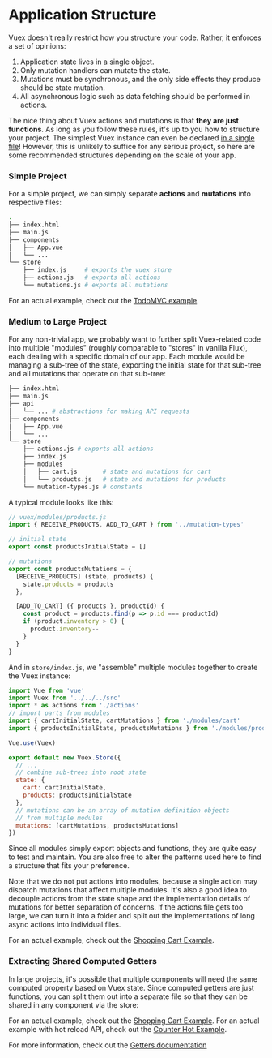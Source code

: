 # Application Structure

Vuex doesn't really restrict how you structure your code. Rather, it enforces a set of opinions:

1. Application state lives in a single object.
2. Only mutation handlers can mutate the state.
3. Mutations must be synchronous, and the only side effects they produce should be state mutation.
4. All asynchronous logic such as data fetching should be performed in actions.

The nice thing about Vuex actions and mutations is that **they are just functions**. As long as you follow these rules, it's up to you how to structure your project. The simplest Vuex instance can even be declared [in a single file](https://github.com/vuejs/vuex/blob/master/examples/counter/vuex.js)! However, this is unlikely to suffice for any serious project, so here are some recommended structures depending on the scale of your app.

### Simple Project

For a simple project, we can simply separate **actions** and **mutations** into respective files:

``` bash
.
├── index.html
├── main.js
├── components
│   ├── App.vue
│   └── ...
└── store
    ├── index.js     # exports the vuex store
    ├── actions.js   # exports all actions
    └── mutations.js # exports all mutations
```

For an actual example, check out the [TodoMVC example](https://github.com/vuejs/vuex/tree/master/examples/todomvc).

### Medium to Large Project

For any non-trivial app, we probably want to further split Vuex-related code into multiple "modules" (roughly comparable to "stores" in vanilla Flux), each dealing with a specific domain of our app. Each module would be managing a sub-tree of the state, exporting the initial state for that sub-tree and all mutations that operate on that sub-tree:

``` bash
├── index.html
├── main.js
├── api
│   └── ... # abstractions for making API requests
├── components
│   ├── App.vue
│   └── ...
└── store
    ├── actions.js # exports all actions
    ├── index.js
    ├── modules
    │   ├── cart.js       # state and mutations for cart
    │   └── products.js   # state and mutations for products
    └── mutation-types.js # constants
```

A typical module looks like this:

``` js
// vuex/modules/products.js
import { RECEIVE_PRODUCTS, ADD_TO_CART } from '../mutation-types'

// initial state
export const productsInitialState = []

// mutations
export const productsMutations = {
  [RECEIVE_PRODUCTS] (state, products) {
    state.products = products
  },

  [ADD_TO_CART] ({ products }, productId) {
    const product = products.find(p => p.id === productId)
    if (product.inventory > 0) {
      product.inventory--
    }
  }
}
```

And in `store/index.js`, we "assemble" multiple modules together to create the Vuex instance:

``` js
import Vue from 'vue'
import Vuex from '../../../src'
import * as actions from './actions'
// import parts from modules
import { cartInitialState, cartMutations } from './modules/cart'
import { productsInitialState, productsMutations } from './modules/products'

Vue.use(Vuex)

export default new Vuex.Store({
  // ...
  // combine sub-trees into root state
  state: {
    cart: cartInitialState,
    products: productsInitialState
  },
  // mutations can be an array of mutation definition objects
  // from multiple modules
  mutations: [cartMutations, productsMutations]
})
```

Since all modules simply export objects and functions, they are quite easy to test and maintain. You are also free to alter the patterns used here to find a structure that fits your preference.

Note that we do not put actions into modules, because a single action may dispatch mutations that affect multiple modules. It's also a good idea to decouple actions from the state shape and the implementation details of mutations for better separation of concerns. If the actions file gets too large, we can turn it into a folder and split out the implementations of long async actions into individual files.

For an actual example, check out the [Shopping Cart Example](https://github.com/vuejs/vuex/tree/master/examples/shopping-cart).

### Extracting Shared Computed Getters

In large projects, it's possible that multiple components will need the same computed property based on Vuex state. Since computed getters are just functions, you can split them out into a separate file so that they can be shared in any component via the store:

For an actual example, check out the [Shopping Cart Example](https://github.com/vuejs/vuex/tree/master/examples/shopping-cart).
For an actual example with hot reload API, check out the [Counter Hot Example](https://github.com/vuejs/vuex/tree/master/examples/counter-hot).

For more information, check out the [Getters documentation](getters.md)
